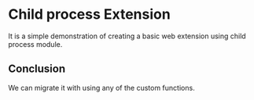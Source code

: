 # Child process Extension

It is a simple demonstration of creating a basic web extension using child
process module.

## Conclusion

We can migrate it with using any of the custom functions.

